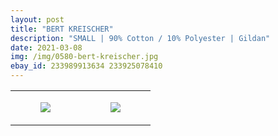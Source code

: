 ```yaml
---
layout: post
title: "BERT KREISCHER"
description: "SMALL | 90% Cotton / 10% Polyester | Gildan"
date: 2021-03-08
img: /img/0580-bert-kreischer.jpg
ebay_id: 233989913634 233925078410
---
```




<table style="width:100%;"><tr><td style="vertical-align:top;">
      <figure class="tmblr-full" data-orig-height="2048" data-orig-width="1365" data-orig-src="https://concertshirts.netlify.app/shirts/0580/0580-01.jpg"><img src="https://64.media.tumblr.com/776a069a2cbc6bc8734259e110224e84/a715ab7fa263fd88-9a/s540x810/f63377d93906c6d15ea9db3cbe504bc02806060f.jpg" data-orig-height="2048" data-orig-width="1365" data-orig-src="https://concertshirts.netlify.app/shirts/0580/0580-01.jpg"/></figure></td>
    <td style="vertical-align:top;">
      <figure class="tmblr-full" data-orig-height="2048" data-orig-width="1365" data-orig-src="https://concertshirts.netlify.app/shirts/0580/0580-02.jpg"><img src="https://64.media.tumblr.com/e80329b9676ecf8ab68b072d99fb0664/a715ab7fa263fd88-fa/s540x810/2a0b9a5f716b84b65a0d30abd4d5145b39adcead.jpg" data-orig-height="2048" data-orig-width="1365" data-orig-src="https://concertshirts.netlify.app/shirts/0580/0580-02.jpg"/></figure></td>
  </tr></table>
